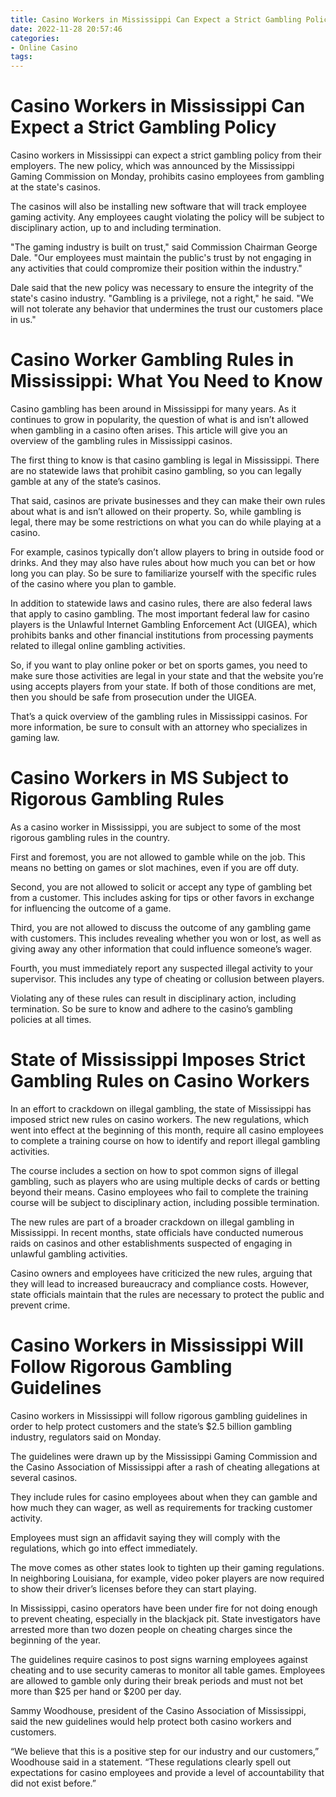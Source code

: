 ```yaml
---
title: Casino Workers in Mississippi Can Expect a Strict Gambling Policy
date: 2022-11-28 20:57:46
categories:
- Online Casino
tags:
---
```



#  Casino Workers in Mississippi Can Expect a Strict Gambling Policy

 Casino workers in Mississippi can expect a strict gambling policy from their employers. The new policy, which was announced by the Mississippi Gaming Commission on Monday, prohibits casino employees from gambling at the state's casinos.

The casinos will also be installing new software that will track employee gaming activity. Any employees caught violating the policy will be subject to disciplinary action, up to and including termination.

"The gaming industry is built on trust," said Commission Chairman George Dale. "Our employees must maintain the public's trust by not engaging in any activities that could compromize their position within the industry."

Dale said that the new policy was necessary to ensure the integrity of the state's casino industry. "Gambling is a privilege, not a right," he said. "We will not tolerate any behavior that undermines the trust our customers place in us."

#  Casino Worker Gambling Rules in Mississippi: What You Need to Know

Casino gambling has been around in Mississippi for many years. As it continues to grow in popularity, the question of what is and isn’t allowed when gambling in a casino often arises. This article will give you an overview of the gambling rules in Mississippi casinos.

The first thing to know is that casino gambling is legal in Mississippi. There are no statewide laws that prohibit casino gambling, so you can legally gamble at any of the state’s casinos.

That said, casinos are private businesses and they can make their own rules about what is and isn’t allowed on their property. So, while gambling is legal, there may be some restrictions on what you can do while playing at a casino.

For example, casinos typically don’t allow players to bring in outside food or drinks. And they may also have rules about how much you can bet or how long you can play. So be sure to familiarize yourself with the specific rules of the casino where you plan to gamble.

In addition to statewide laws and casino rules, there are also federal laws that apply to casino gambling. The most important federal law for casino players is the Unlawful Internet Gambling Enforcement Act (UIGEA), which prohibits banks and other financial institutions from processing payments related to illegal online gambling activities.

So, if you want to play online poker or bet on sports games, you need to make sure those activities are legal in your state and that the website you’re using accepts players from your state. If both of those conditions are met, then you should be safe from prosecution under the UIGEA.

That’s a quick overview of the gambling rules in Mississippi casinos. For more information, be sure to consult with an attorney who specializes in gaming law.

#  Casino Workers in MS Subject to Rigorous Gambling Rules

As a casino worker in Mississippi, you are subject to some of the most rigorous gambling rules in the country.

First and foremost, you are not allowed to gamble while on the job. This means no betting on games or slot machines, even if you are off duty.

Second, you are not allowed to solicit or accept any type of gambling bet from a customer. This includes asking for tips or other favors in exchange for influencing the outcome of a game.

Third, you are not allowed to discuss the outcome of any gambling game with customers. This includes revealing whether you won or lost, as well as giving away any other information that could influence someone’s wager.

Fourth, you must immediately report any suspected illegal activity to your supervisor. This includes any type of cheating or collusion between players.

Violating any of these rules can result in disciplinary action, including termination. So be sure to know and adhere to the casino’s gambling policies at all times.

#  State of Mississippi Imposes Strict Gambling Rules on Casino Workers

In an effort to crackdown on illegal gambling, the state of Mississippi has imposed strict new rules on casino workers. The new regulations, which went into effect at the beginning of this month, require all casino employees to complete a training course on how to identify and report illegal gambling activities.

The course includes a section on how to spot common signs of illegal gambling, such as players who are using multiple decks of cards or betting beyond their means. Casino employees who fail to complete the training course will be subject to disciplinary action, including possible termination.

The new rules are part of a broader crackdown on illegal gambling in Mississippi. In recent months, state officials have conducted numerous raids on casinos and other establishments suspected of engaging in unlawful gambling activities.

Casino owners and employees have criticized the new rules, arguing that they will lead to increased bureaucracy and compliance costs. However, state officials maintain that the rules are necessary to protect the public and prevent crime.

#  Casino Workers in Mississippi Will Follow Rigorous Gambling Guidelines

Casino workers in Mississippi will follow rigorous gambling guidelines in order to help protect customers and the state’s $2.5 billion gambling industry, regulators said on Monday.

The guidelines were drawn up by the Mississippi Gaming Commission and the Casino Association of Mississippi after a rash of cheating allegations at several casinos.

They include rules for casino employees about when they can gamble and how much they can wager, as well as requirements for tracking customer activity.

Employees must sign an affidavit saying they will comply with the regulations, which go into effect immediately.

The move comes as other states look to tighten up their gaming regulations. In neighboring Louisiana, for example, video poker players are now required to show their driver’s licenses before they can start playing.

In Mississippi, casino operators have been under fire for not doing enough to prevent cheating, especially in the blackjack pit. State investigators have arrested more than two dozen people on cheating charges since the beginning of the year.

The guidelines require casinos to post signs warning employees against cheating and to use security cameras to monitor all table games. Employees are allowed to gamble only during their break periods and must not bet more than $25 per hand or $200 per day.

 Sammy Woodhouse, president of the Casino Association of Mississippi, said the new guidelines would help protect both casino workers and customers.

“We believe that this is a positive step for our industry and our customers,” Woodhouse said in a statement. “These regulations clearly spell out expectations for casino employees and provide a level of accountability that did not exist before.”